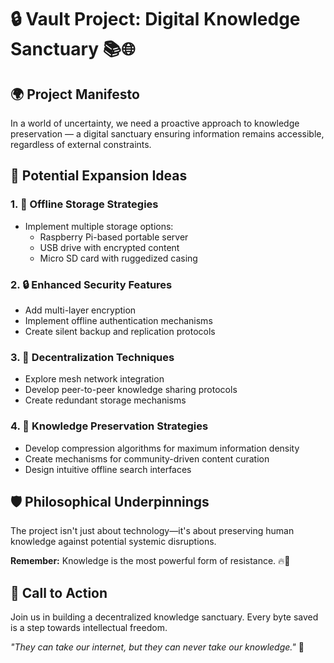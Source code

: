 # 🔒 Vault Project: Digital Knowledge Sanctuary 📚🌐

## 🌍 Project Manifesto

In a world of uncertainty, we need a proactive approach to knowledge preservation —
a digital sanctuary ensuring information remains accessible, regardless of external constraints.

## 🚨 Potential Expansion Ideas

### 1. 💾 Offline Storage Strategies
- Implement multiple storage options:
    * Raspberry Pi-based portable server
    * USB drive with encrypted content
    * Micro SD card with ruggedized casing

### 2. 🔒 Enhanced Security Features
- Add multi-layer encryption
- Implement offline authentication mechanisms
- Create silent backup and replication protocols

### 3. 📡 Decentralization Techniques
- Explore mesh network integration
- Develop peer-to-peer knowledge sharing protocols
- Create redundant storage mechanisms

### 4. 🧠 Knowledge Preservation Strategies
- Develop compression algorithms for maximum information density
- Create mechanisms for community-driven content curation
- Design intuitive offline search interfaces

## 🛡️ Philosophical Underpinnings

The project isn't just about technology—it's about preserving human knowledge against potential systemic disruptions.

**Remember:** Knowledge is the most powerful form of resistance. 🔥📖

## 🚀 Call to Action

Join us in building a decentralized knowledge sanctuary. Every byte saved is a step towards intellectual freedom.

*"They can take our internet, but they can never take our knowledge."* 💪